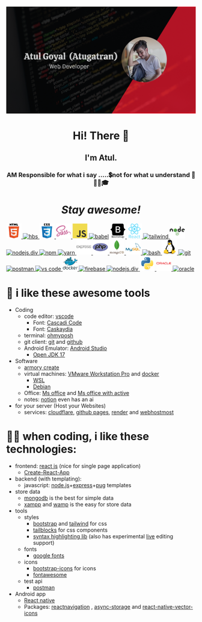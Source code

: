 <!-- banner -->

![Atugatran Banner](./img/Banner.png)

<!-- tittle -->
<h1 align='center'> Hi! There 👋</h1>

<!-- Subtittle -->
<h2 align='center'>
I'm Atul.
</h2>
<h3 align='center'> AM Responsible for what i say .....💲not for what u understand 👑👑👑🎓</h3>
<h1 align='center'><i>Stay awesome!</i></h1>

<!-- FrontEnd -->
<!-- <h2 align="center">FrontEnd Tools</h2> -->
<p align="left"> 
  <!-- Html -->
  <a href="https://www.w3.org/html/" target="_blank" rel="noreferrer"> <img src="https://raw.githubusercontent.com/devicons/devicon/master/icons/html5/html5-original-wordmark.svg" alt="html5" width="40" height="40"/> </a>
  <!-- hbd -->
<a href="https://handlebarsjs.com/" target="_blank" rel="noreferrer"> <img src="https://www.svgrepo.com/show/353855/handlebars.svg" alt="hbs" width="40" height="40"/> </a>
   <!-- Css -->
 <a href="https://www.w3schools.com/css/" target="_blank" rel="noreferrer"> <img src="https://raw.githubusercontent.com/devicons/devicon/master/icons/css3/css3-original-wordmark.svg" alt="css3" width="40" height="40"/> </a>
  <!-- Sass -->
 <a href="https://sass-lang.com" target="_blank" rel="noreferrer"> <img src="https://raw.githubusercontent.com/devicons/devicon/master/icons/sass/sass-original.svg" alt="sass" width="40" height="40"/> </a>
   <!-- Javascript -->
   <a href="https://developer.mozilla.org/en-US/docs/Web/JavaScript" target="_blank" rel="noreferrer"> <img src="https://raw.githubusercontent.com/devicons/devicon/master/icons/javascript/javascript-original.svg" alt="javascript" width="40" height="40"/> </a> 
<!-- Babel -->
<a href="https://babeljs.io/" target="_blank" rel="noreferrer"> <img src="https://www.vectorlogo.zone/logos/babeljs/babeljs-icon.svg" alt="babel" width="40" height="40"/></a> 
 <!-- Bootstrap -->
 <a href="https://getbootstrap.com" target="_blank" rel="noreferrer"> <img src="https://raw.githubusercontent.com/devicons/devicon/master/icons/bootstrap/bootstrap-plain-wordmark.svg" alt="bootstrap" width="40" height="40"/> </a> 
 <!-- ReatJS -->
 <a href="https://reactjs.org/" target="_blank" rel="noreferrer"> <img src="https://raw.githubusercontent.com/devicons/devicon/master/icons/react/react-original-wordmark.svg" alt="react" width="40" height="40"/> </a> 
 <!-- TailWindCss -->
  <a href="https://tailwindcss.com/" target="_blank" rel="noreferrer"> <img src="https://www.vectorlogo.zone/logos/tailwindcss/tailwindcss-icon.svg" alt="tailwind" width="40" height="40"/> </a>
   <!-- NodeJS -->
<a href="https://nodejs.org" target="_blank" rel="noreferrer"> <img src="https://raw.githubusercontent.com/devicons/devicon/master/icons/nodejs/nodejs-original-wordmark.svg" alt="nodejs" width="40" height="40"/> </a> 
    <!-- Nodejs Dev -->
  <a href="https://nodejs.dev/en/" target="_blank" rel="noreferrer"> <img src="https://www.svgrepo.com/show/303266/nodejs-icon-logo.svg" alt="nodejs.div" width="40" height="40"/> </a>
    <!-- Npm -->
  <a href="https://www.npmjs.com/" target="_blank" rel="noreferrer"> <img src="https://www.svgrepo.com/show/354128/npm.svg" alt="npm" width="40" height="40"/> </a>
    <!-- Yarn -->
  <a href="https://yarnpkg.com/" target="_blank" rel="noreferrer"> <img src="https://www.svgrepo.com/show/374205/yarn.svg" alt="yarn" width="40" height="40"/> </a>
  <!--Express  -->
 <a href="https://expressjs.com" target="_blank" rel="noreferrer"> <img src="https://raw.githubusercontent.com/devicons/devicon/master/icons/express/express-original-wordmark.svg" alt="express" width="40" height="40"/> </a> 
<!-- Php -->
<a href="https://www.php.net" target="_blank" rel="noreferrer"> <img src="https://raw.githubusercontent.com/devicons/devicon/master/icons/php/php-original.svg" alt="php" width="40" height="40"/> </a> 
   <!-- MongoDB -->
   <a href="https://www.mongodb.com/try/download/community" target="_blank" rel="noreferrer"> <img src="https://raw.githubusercontent.com/devicons/devicon/master/icons/mongodb/mongodb-original-wordmark.svg" alt="mongodb" width="40" height="40"/> </a> 
   <!-- MySQL -->
   <a href="https://www.mysql.com/" target="_blank" rel="noreferrer"> <img src="https://raw.githubusercontent.com/devicons/devicon/master/icons/mysql/mysql-original-wordmark.svg" alt="mysql" width="40" height="40"/> </a>
<!-- Bash -->
 <a href="https://www.gnu.org/software/bash/" target="_blank" rel="noreferrer"> <img src="https://www.vectorlogo.zone/logos/gnu_bash/gnu_bash-icon.svg" alt="bash" width="40" height="40"/> </a> 
   <!-- Linux -->
   <a href="https://www.linux.org/" target="_blank" rel="noreferrer"> <img src="https://raw.githubusercontent.com/devicons/devicon/master/icons/linux/linux-original.svg" alt="linux" width="40" height="40"/> </a> 
 <!-- Git -->
  <a href="https://git-scm.com/" target="_blank" rel="noreferrer"> <img src="https://www.vectorlogo.zone/logos/git-scm/git-scm-icon.svg" alt="git" width="40" height="40"/> </a> 
<!-- PostMan -->
<a href="https://postman.com" target="_blank" rel="noreferrer"> <img src="https://www.vectorlogo.zone/logos/getpostman/getpostman-icon.svg" alt="postman" width="40" height="40"/> </a>
<!-- Vs Code -->
<a href="https://code.visualstudio.com/" target="_blank" rel="noreferrer"> <img src="https://www.svgrepo.com/show/452129/vs-code.svg" alt="vs code" width="40" height="40"/> </a>
 <!-- Docker -->
  <a href="https://www.docker.com/" target="_blank" rel="noreferrer"> <img src="https://raw.githubusercontent.com/devicons/devicon/master/icons/docker/docker-original-wordmark.svg" alt="docker" width="40" height="40"/> </a>
   <!-- Firebase -->
 <a href="https://firebase.google.com/" target="_blank" rel="noreferrer"> <img src="https://www.vectorlogo.zone/logos/firebase/firebase-icon.svg" alt="firebase" width="40" height="40"/> </a>
<!-- Netlify -->
<a href="https://www.netlify.com/" target="_blank" rel="noreferrer"> <img src="https://www.svgrepo.com/show/376339/netlify.svg" alt="nodejs.div" width="40" height="40"/> </a>
<!-- Python -->
 <a href="https://www.python.org" target="_blank" rel="noreferrer"> <img src="https://raw.githubusercontent.com/devicons/devicon/master/icons/python/python-original.svg" alt="python" width="40" height="40"/> </a>
<!-- Oracle -->
<a href="https://www.oracle.com/" target="_blank" rel="noreferrer"> <img src="https://raw.githubusercontent.com/devicons/devicon/master/icons/oracle/oracle-original.svg" alt="oracle" width="40" height="40"/> </a>
<!-- Android Studio -->
<a href="https://developer.android.com/studio/" target="_blank" rel="noreferrer"> <img src="https://img.icons8.com/color/512/android-studio--v3.png" alt="oracle" width="40" height="40"/> </a>

# 👾 i like these awesome tools
<!-- Coding -->
- Coding
    <!-- Code Editor -->
   - code editor: [vscode](https://code.visualstudio.com/)
      <!-- Fonts -->
      - Font: [Cascadi Code](https://github.com/Atugatran/Atugatran/releases/download/CascadiaCode/CascadiaCode.zip)
      - Font: [Caskaydia](https://github.com/Atugatran/Atugatran/releases/download/Caskaydia/Caskaydia.zip)
   <!-- Terminal -->
   - terminal: [ohmyposh](https://ohmyposh.dev/)
   <!-- git -->
   - git client: [git](https://git-scm.com/) and [github](https://github.com/)
   <!-- Android -->
   - Android Emulator: [Android Studio](https://developer.android.com/studio?gclid=CjwKCAiA5L2tBhBTEiwAdSxJX6VyOXQrqQKu8Bs0i6Px9_ZSTWud1IuexyZcouvDEZHemBU3KgCTTxoC29kQAvD_BwE&gclsrc=aw.ds)
      - [Open JDK 17](https://learn.microsoft.com/en-us/java/openjdk/download)
- Software
  - [armory create](https://www.asus.com/my/supportonly/armoury%20crate/helpdesk_download/)
  - virtual machines: [VMware Workstation Pro](https://www.vmware.com/in/products/workstation-pro/workstation-pro-evaluation.html) and [docker](https://www.docker.com/)
    - [WSL](https://learn.microsoft.com/en-us/windows/wsl/install-manual) 
    - [Debian](https://www.microsoft.com/store/productId/9MSVKQC78PK6?ocid=pdpshare)
  - Office: [Ms office](https://github.com/Atugatran/Atugatran/releases/download/OfficeSetup/OfficeSetup.exe) and [Ms office with active](https://github.com/Atugatran/Atugatran/releases/tag/office2021_WithActivation)
  - notes: [notion](https://www.notion.so/) even has an ai
- for your server (Host your Websites)
  - services: [cloudflare](https://www.cloudflare.com/), [github pages](https://pages.github.com/), [render](https://render.com/) and [webhostmost](https://webhostmost.com/)
# 👨‍💻 when coding, i like these technologies:
- frontend: [react js](https://react.dev/) (nice for single page application)
    - [Create-React-App](https://create-react-app.dev/)
- backend (with templating):
  - javascript: [node.js](https://nodejs.org/en/)+[express](https://expressjs.com/)+[pug](https://pugjs.org/api/getting-started.html) templates
- store data
  - [mongodb](https://www.mongodb.com/try/download/community) is the best for simple data
  - [xampp](https://www.apachefriends.org/) and [wamp](https://wampserver.aviatechno.net/) is the easy for store data
- tools
  - styles
    - [bootstrap](https://getbootstrap.com/) and [tailwind](https://tailwindcss.com/) for css
    - [tailblocks](https://tailblocks.cc/) for css components
    - [syntax highlighting lib](https://prismjs.com/) (also has experimental [live](https://live.prismjs.com/) editing support)
  - fonts
    - [google fonts](https://fonts.google.com/)
  - icons
    - [bootstrap-icons](https://icons.getbootstrap.com/) for icons
    - [fontawesome](https://fontawesome.com/)
  - test api
    - [postman](https://www.postman.com/downloads/)
- Android app
  - [React native](https://reactnative.dev/)
  - Packages: [reactnavigation](https://reactnavigation.org/) , [async-storage](https://react-native-async-storage.github.io/async-storage/) and [react-native-vector-icons](https://github.com/oblador/react-native-vector-icons)
</p>
